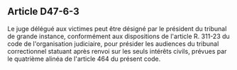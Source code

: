 Article D47-6-3
----
Le juge délégué aux victimes peut être désigné par le président du tribunal de
grande instance, conformément aux dispositions de l'article R. 311-23 du code de
l'organisation judiciaire, pour présider les audiences du tribunal correctionnel
statuant après renvoi sur les seuls intérêts civils, prévues par le quatrième
alinéa de l'article 464 du présent code.
